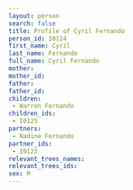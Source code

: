 ```yaml
---
layout: person
search: false
title: Profile of Cyril Fernando
person_id: I0124
first_name: Cyril
last_name: Fernando
full_name: Cyril Fernando
mother: 
mother_id: 
father: 
father_id: 
children:
 - Warren Fernando
children_ids:
 - I0125
partners:
 - Nadine Fernando
partner_ids:
 - I0123
relevant_trees_names:
relevant_trees_ids:
sex: M
---
```


